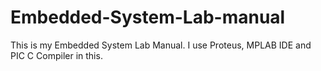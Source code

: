 # Embedded-System-Lab-manual
This is my Embedded System Lab Manual. I use Proteus, MPLAB IDE and PIC C Compiler in this.
